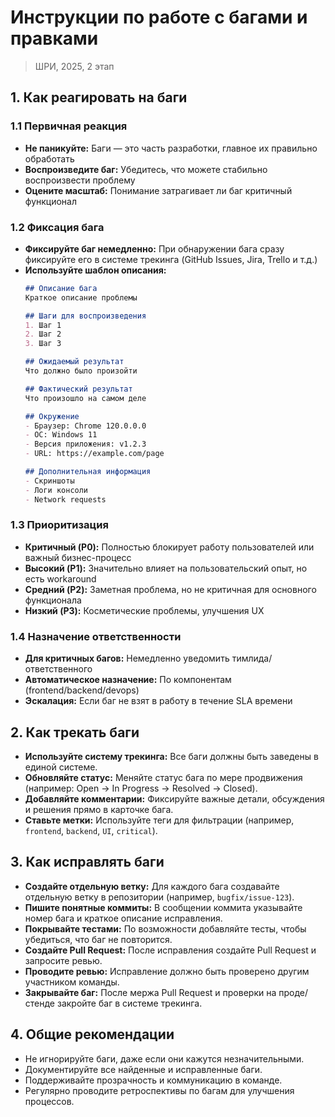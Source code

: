 # Инструкции по работе с багами и правками

> ШРИ, 2025, 2 этап

## 1. Как реагировать на баги

### 1.1 Первичная реакция
- **Не паникуйте:** Баги — это часть разработки, главное их правильно обработать
- **Воспроизведите баг:** Убедитесь, что можете стабильно воспроизвести проблему
- **Оцените масштаб:** Понимание затрагивает ли баг критичный функционал

### 1.2 Фиксация бага
- **Фиксируйте баг немедленно:** При обнаружении бага сразу фиксируйте его в системе трекинга (GitHub Issues, Jira, Trello и т.д.)
- **Используйте шаблон описания:**
  ```markdown
  ## Описание бага
  Краткое описание проблемы
  
  ## Шаги для воспроизведения
  1. Шаг 1
  2. Шаг 2
  3. Шаг 3
  
  ## Ожидаемый результат
  Что должно было произойти
  
  ## Фактический результат
  Что произошло на самом деле
  
  ## Окружение
  - Браузер: Chrome 120.0.0.0
  - ОС: Windows 11
  - Версия приложения: v1.2.3
  - URL: https://example.com/page
  
  ## Дополнительная информация
  - Скриншоты
  - Логи консоли
  - Network requests
  ```

### 1.3 Приоритизация
- **Критичный (P0):** Полностью блокирует работу пользователей или важный бизнес-процесс
- **Высокий (P1):** Значительно влияет на пользовательский опыт, но есть workaround
- **Средний (P2):** Заметная проблема, но не критичная для основного функционала
- **Низкий (P3):** Косметические проблемы, улучшения UX

### 1.4 Назначение ответственности
- **Для критичных багов:** Немедленно уведомить тимлида/ответственного
- **Автоматическое назначение:** По компонентам (frontend/backend/devops)
- **Эскалация:** Если баг не взят в работу в течение SLA времени

## 2. Как трекать баги

- **Используйте систему трекинга:** Все баги должны быть заведены в единой системе.
- **Обновляйте статус:** Меняйте статус бага по мере продвижения (например: Open → In Progress → Resolved → Closed).
- **Добавляйте комментарии:** Фиксируйте важные детали, обсуждения и решения прямо в карточке бага.
- **Ставьте метки:** Используйте теги для фильтрации (например, `frontend`, `backend`, `UI`, `critical`).

## 3. Как исправлять баги

- **Создайте отдельную ветку:** Для каждого бага создавайте отдельную ветку в репозитории (например, `bugfix/issue-123`).
- **Пишите понятные коммиты:** В сообщении коммита указывайте номер бага и краткое описание исправления.
- **Покрывайте тестами:** По возможности добавляйте тесты, чтобы убедиться, что баг не повторится.
- **Создайте Pull Request:** После исправления создайте Pull Request и запросите ревью.
- **Проводите ревью:** Исправление должно быть проверено другим участником команды.
- **Закрывайте баг:** После мержа Pull Request и проверки на проде/стенде закройте баг в системе трекинга.

## 4. Общие рекомендации

- Не игнорируйте баги, даже если они кажутся незначительными.
- Документируйте все найденные и исправленные баги.
- Поддерживайте прозрачность и коммуникацию в команде.
- Регулярно проводите ретроспективы по багам для улучшения процессов.
